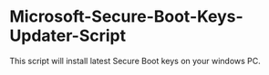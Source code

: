 # Microsoft-Secure-Boot-Keys-Updater-Script
This script will install latest Secure Boot keys on your windows PC.

